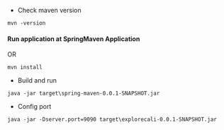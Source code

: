 * Check maven version
```
mvn -version
```
#### Run application at SpringMaven Application 

OR
```
mvn install
```

- Build and run
```
java -jar target\spring-maven-0.0.1-SNAPSHOT.jar
```

- Config port

```
java -jar -Dserver.port=9090 target\explorecali-0.0.1-SNAPSHOT.jar
```
